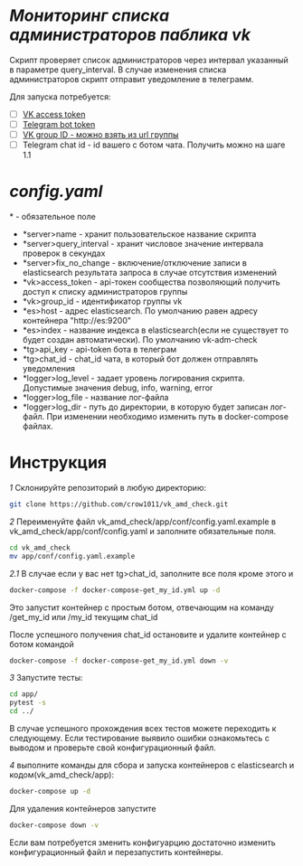 # *Мониторинг списка администраторов паблика vk*

Скрипт проверяет список администраторов через интервал указанный в параметре query_interval. 
В случае изменения списка администраторов скрипт отправит уведомление в телеграмм.

Для запуска потребуется:

- [ ] [VK access token](https://vk.com/dev/access_token)
- [ ] [Telegram bot token](https://core.telegram.org/bots)
- [ ] [VK group ID - можно взять из url группы](https://vk.com/dev/groups.get)
- [ ] Telegram chat id - id вашего с ботом чата. Получить можно на шаге 1.1

# *config.yaml*

\* - обязательное поле

- *server>name - хранит пользовательское название скрипта
- *server>query_interval - хранит числовое значение интервала проверок в секундах
- *server>fix_no_change - включение/отключение записи в elasticsearch результата запроса в случае отсутствия изменений
- *vk>access_token - api-токен сообщества позволяющий получить доступ к списку администраторов группы
- *vk>group_id - идентификатор группы vk
- *es>host - адрес elasticsearch. По умолчанию равен адресу контейнера "http://es:9200"
- *es>index - название индекса в elasticsearch(если не существует то будет создан автоматически). По умолчанию vk-adm-check
- *tg>api_key - api-token бота в телеграм
- *tg>chat_id - chat_id чата, в который бот должен отправлять уведомления
- *logger>log_level - задает уровень логирования скрипта. Допустимые значения debug, info, warning, error
- *logger>log_file - название лог-файла
- *logger>log_dir - путь до директории, в которую будет записан лог-файл. При изменении необходимо изменить путь в docker-compose файлах.

# Инструкция
*1* Склонируйте репозиторий в любую директорию:
```bash
git clone https://github.com/crow1011/vk_amd_check.git
```
*2* Переименуйте файл vk_amd_check/app/conf/config.yaml.example в vk_amd_check/app/conf/config.yaml и заполните обязательные поля.
```bash
cd vk_amd_check
mv app/conf/config.yaml.example
```
*2.1* В случае если у вас нет tg>chat_id, заполните все поля кроме этого и 
```bash
docker-compose -f docker-compose-get_my_id.yml up -d
```
Это запустит контейнер с простым ботом, отвечающим на команду /get_my_id или /my_id текущим chat_id

После успешного получения chat_id остановите и удалите контейнер с ботом командой
```bash
docker-compose -f docker-compose-get_my_id.yml down -v
```
*3* Запустите тесты:
```bash
cd app/
pytest -s
cd ../
```
В случае успешного прохождения всех тестов можете переходить к следующему. Если тестирование выявило ошибки ознакомьтесь с
выводом и проверьте свой конфигурационный файл. 

*4* выполните команды для сбора и запуска контейнеров с elasticsearch и кодом(vk_amd_check/app):
```bash
docker-compose up -d
```

Для удаления контейнеров запустите
```bash
docker-compose down -v
```

Если вам потребуется зменить конфигуарцию достаточно изменить конфигурационный файл и перезапустить контейнеры.